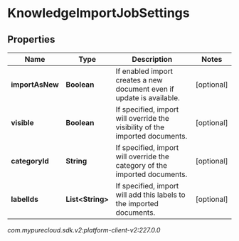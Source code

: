 # KnowledgeImportJobSettings


## Properties

| Name | Type | Description | Notes |
| ------------ | ------------- | ------------- | ------------- |
| **importAsNew** | **Boolean** | If enabled import creates a new document even if update is available. |  [optional] |
| **visible** | **Boolean** | If specified, import will override the visibility of the imported documents. |  [optional] |
| **categoryId** | **String** | If specified, import will override the category of the imported documents. |  [optional] |
| **labelIds** | **List&lt;String&gt;** | If specified, import will add this labels to the imported documents. |  [optional] |




_com.mypurecloud.sdk.v2:platform-client-v2:227.0.0_
